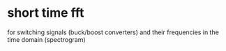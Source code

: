 # short time fft

for switching signals (buck/boost converters) and their frequencies in the time domain (spectrogram)
 

